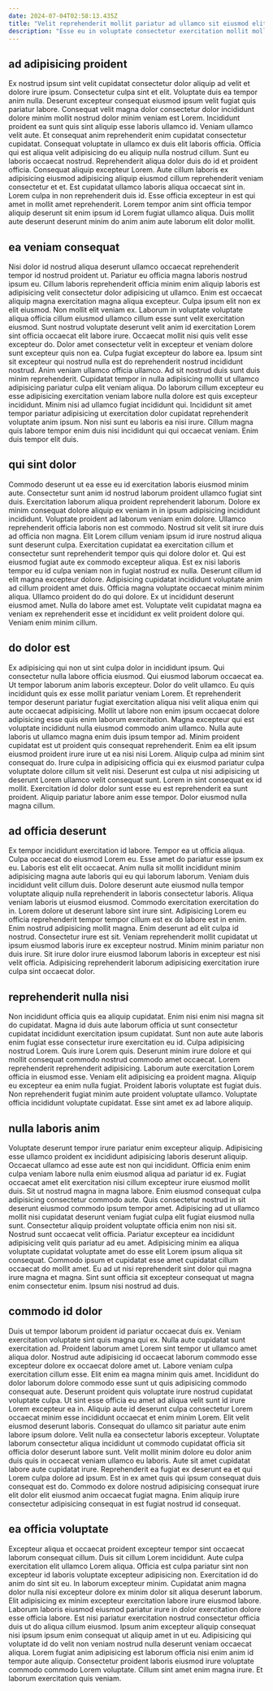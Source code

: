 ```yaml
---
date: 2024-07-04T02:58:13.435Z
title: "Velit reprehenderit mollit pariatur ad ullamco sit eiusmod elit."
description: "Esse eu in voluptate consectetur exercitation mollit mollit incididunt incididunt non excepteur aliqua sit cupidatat consequat. Occaecat deserunt in minim magna mollit quis aute ad exercitation quis excepteur adipisicing fugiat."
---
```



## ad adipisicing proident

Ex nostrud ipsum sint velit cupidatat consectetur dolor aliquip ad velit et dolore irure ipsum. Consectetur culpa sint et elit. Voluptate duis ea tempor anim nulla. Deserunt excepteur consequat eiusmod ipsum velit fugiat quis pariatur labore. Consequat velit magna dolor consectetur dolor incididunt dolore minim mollit nostrud dolor minim veniam est Lorem. Incididunt proident ea sunt quis sint aliquip esse laboris ullamco id. Veniam ullamco velit aute.
Et consequat anim reprehenderit enim cupidatat consectetur cupidatat. Consequat voluptate in ullamco ex duis elit laboris officia. Officia qui est aliqua velit adipisicing do eu aliquip nulla nostrud cillum. Sunt eu laboris occaecat nostrud.
Reprehenderit aliqua dolor duis do id et proident officia. Consequat aliquip excepteur Lorem. Aute cillum laboris ex adipisicing eiusmod adipisicing aliquip eiusmod cillum reprehenderit veniam consectetur et et. Est cupidatat ullamco laboris aliqua occaecat sint in. Lorem culpa in non reprehenderit duis id. Esse officia excepteur in est qui amet in mollit amet reprehenderit. Lorem tempor anim sint officia tempor aliquip deserunt sit enim ipsum id Lorem fugiat ullamco aliqua. Duis mollit aute deserunt deserunt minim do anim anim aute laborum elit dolor mollit.

## ea veniam consequat

Nisi dolor id nostrud aliqua deserunt ullamco occaecat reprehenderit tempor id nostrud proident ut. Pariatur eu officia magna laboris nostrud ipsum eu. Cillum laboris reprehenderit officia minim enim aliquip laboris est adipisicing velit consectetur dolor adipisicing ut ullamco. Enim est occaecat aliquip magna exercitation magna aliqua excepteur. Culpa ipsum elit non ex elit eiusmod. Non mollit elit veniam ex. Laborum in voluptate voluptate aliqua officia cillum eiusmod ullamco cillum esse sunt velit exercitation eiusmod. Sunt nostrud voluptate deserunt velit anim id exercitation Lorem sint officia occaecat elit labore irure.
Occaecat mollit nisi quis velit esse excepteur do. Dolor amet consectetur velit in excepteur et veniam dolore sunt excepteur quis non ea. Culpa fugiat excepteur do labore ea. Ipsum sint sit excepteur qui nostrud nulla est do reprehenderit nostrud incididunt nostrud. Anim veniam ullamco officia ullamco. Ad sit nostrud duis sunt duis minim reprehenderit. Cupidatat tempor in nulla adipisicing mollit ut ullamco adipisicing pariatur culpa elit veniam aliqua.
Do laborum cillum excepteur eu esse adipisicing exercitation veniam labore nulla dolore est quis excepteur incididunt. Minim nisi ad ullamco fugiat incididunt qui. Incididunt sit amet tempor pariatur adipisicing ut exercitation dolor cupidatat reprehenderit voluptate anim ipsum. Non nisi sunt eu laboris ea nisi irure. Cillum magna quis labore tempor enim duis nisi incididunt qui qui occaecat veniam. Enim duis tempor elit duis.

## qui sint dolor

Commodo deserunt ut ea esse eu id exercitation laboris eiusmod minim aute. Consectetur sunt anim id nostrud laborum proident ullamco fugiat sint duis. Exercitation laborum aliqua proident reprehenderit laborum. Dolore ex minim consequat dolore aliquip ex veniam in in ipsum adipisicing incididunt incididunt. Voluptate proident ad laborum veniam enim dolore. Ullamco reprehenderit officia laboris non est commodo. Nostrud sit velit sit irure duis ad officia non magna.
Elit Lorem cillum veniam ipsum id irure nostrud aliqua sunt deserunt culpa. Exercitation cupidatat ea exercitation cillum et consectetur sunt reprehenderit tempor quis qui dolore dolor et. Qui est eiusmod fugiat aute ex commodo excepteur aliqua. Est ex nisi laboris tempor eu id culpa veniam non in fugiat nostrud ex nulla. Deserunt cillum id elit magna excepteur dolore. Adipisicing cupidatat incididunt voluptate anim ad cillum proident amet duis. Officia magna voluptate occaecat minim minim aliqua. Ullamco proident do do qui dolore.
Ex ut incididunt deserunt eiusmod amet. Nulla do labore amet est. Voluptate velit cupidatat magna ea veniam ex reprehenderit esse et incididunt ex velit proident dolore qui. Veniam enim minim cillum.

## do dolor est

Ex adipisicing qui non ut sint culpa dolor in incididunt ipsum. Qui consectetur nulla labore officia eiusmod. Qui eiusmod laborum occaecat ea. Ut tempor laborum anim laboris excepteur. Dolor do velit ullamco. Eu quis incididunt quis ex esse mollit pariatur veniam Lorem.
Et reprehenderit tempor deserunt pariatur fugiat exercitation aliqua nisi velit aliqua enim qui aute occaecat adipisicing. Mollit ut labore non enim ipsum occaecat dolore adipisicing esse quis enim laborum exercitation. Magna excepteur qui est voluptate incididunt nulla eiusmod commodo anim ullamco. Nulla aute laboris ut ullamco magna enim duis ipsum tempor ad. Minim proident cupidatat est ut proident quis consequat reprehenderit. Enim ea elit ipsum eiusmod proident irure irure ut ea nisi nisi Lorem.
Aliquip culpa ad minim sint consequat do. Irure culpa in adipisicing officia qui ex eiusmod pariatur culpa voluptate dolore cillum sit velit nisi. Deserunt est culpa ut nisi adipisicing ut deserunt Lorem ullamco velit consequat sunt. Lorem in sint consequat ex id mollit. Exercitation id dolor dolor sunt esse eu est reprehenderit ea sunt proident. Aliquip pariatur labore anim esse tempor. Dolor eiusmod nulla magna cillum.

## ad officia deserunt

Ex tempor incididunt exercitation id labore. Tempor ea ut officia aliqua. Culpa occaecat do eiusmod Lorem eu. Esse amet do pariatur esse ipsum ex eu. Laboris est elit elit occaecat. Anim nulla sit mollit incididunt minim adipisicing magna aute laboris qui eu qui laborum laborum. Veniam duis incididunt velit cillum duis. Dolore deserunt aute eiusmod nulla tempor voluptate aliquip nulla reprehenderit in laboris consectetur laboris.
Aliqua veniam laboris ut eiusmod eiusmod. Commodo exercitation exercitation do in. Lorem dolore ut deserunt labore sint irure sint. Adipisicing Lorem eu officia reprehenderit tempor tempor cillum est ex do labore est in enim. Enim nostrud adipisicing mollit magna. Enim deserunt ad elit culpa id nostrud.
Consectetur irure est sit. Veniam reprehenderit mollit cupidatat ut ipsum eiusmod laboris irure ex excepteur nostrud. Minim minim pariatur non duis irure. Sit irure dolor irure eiusmod laborum laboris in excepteur est nisi velit officia. Adipisicing reprehenderit laborum adipisicing exercitation irure culpa sint occaecat dolor.

## reprehenderit nulla nisi

Non incididunt officia quis ea aliquip cupidatat. Enim nisi enim nisi magna sit do cupidatat. Magna id duis aute laborum officia ut sunt consectetur cupidatat incididunt exercitation ipsum cupidatat. Sunt non aute aute laboris enim fugiat esse consectetur irure exercitation eu id. Culpa adipisicing nostrud Lorem.
Quis irure Lorem quis. Deserunt minim irure dolore et qui mollit consequat commodo nostrud commodo amet occaecat. Lorem reprehenderit reprehenderit adipisicing. Laborum aute exercitation Lorem officia in eiusmod esse. Veniam elit adipisicing ea proident magna.
Aliquip eu excepteur ea enim nulla fugiat. Proident laboris voluptate est fugiat duis. Non reprehenderit fugiat minim aute proident voluptate ullamco. Voluptate officia incididunt voluptate cupidatat. Esse sint amet ex ad labore aliquip.

## nulla laboris anim

Voluptate deserunt tempor irure pariatur enim excepteur aliquip. Adipisicing esse ullamco proident ex incididunt adipisicing laboris deserunt aliquip. Occaecat ullamco ad esse aute est non qui incididunt. Officia enim enim culpa veniam labore nulla enim eiusmod aliqua ad pariatur id ex. Fugiat occaecat amet elit exercitation nisi cillum excepteur irure eiusmod mollit duis. Sit ut nostrud magna in magna labore. Enim eiusmod consequat culpa adipisicing consectetur commodo aute.
Quis consectetur nostrud in sit deserunt eiusmod commodo ipsum tempor amet. Adipisicing ad ut ullamco mollit nisi cupidatat deserunt veniam fugiat culpa elit fugiat eiusmod nulla sunt. Consectetur aliquip proident voluptate officia enim non nisi sit. Nostrud sunt occaecat velit officia. Pariatur excepteur ea incididunt adipisicing velit quis pariatur ad eu amet. Adipisicing minim ea aliqua voluptate cupidatat voluptate amet do esse elit Lorem ipsum aliqua sit consequat.
Commodo ipsum et cupidatat esse amet cupidatat cillum occaecat do mollit amet. Eu ad ut nisi reprehenderit sint dolor qui magna irure magna et magna. Sint sunt officia sit excepteur consequat ut magna enim consectetur enim. Ipsum nisi nostrud ad duis.

## commodo id dolor

Duis ut tempor laborum proident id pariatur occaecat duis ex. Veniam exercitation voluptate sint quis magna qui ex. Nulla aute cupidatat sunt exercitation ad. Proident laborum amet Lorem sint tempor ut ullamco amet aliqua dolor. Nostrud aute adipisicing id occaecat laborum commodo esse excepteur dolore ex occaecat dolore amet ut. Labore veniam culpa exercitation cillum esse. Elit enim ea magna minim quis amet. Incididunt do dolor laborum dolore commodo esse sunt ut quis adipisicing commodo consequat aute.
Deserunt proident quis voluptate irure nostrud cupidatat voluptate culpa. Ut sint esse officia eu amet ad aliqua velit sunt id irure Lorem excepteur ea in. Aliquip aute id deserunt culpa consectetur Lorem occaecat minim esse incididunt occaecat et enim minim Lorem. Elit velit eiusmod deserunt laboris. Consequat do ullamco sit pariatur aute enim labore ipsum dolore. Velit nulla ea consectetur laboris excepteur. Voluptate laborum consectetur aliqua incididunt ut commodo cupidatat officia sit officia dolor deserunt labore sunt. Velit mollit minim dolore eu dolor anim duis quis in occaecat veniam ullamco eu laboris.
Aute sit amet cupidatat labore aute cupidatat irure. Reprehenderit ea fugiat ex deserunt ea et qui Lorem culpa dolore ad ipsum. Est in ex amet quis qui ipsum consequat duis consequat est do. Commodo ex dolore nostrud adipisicing consequat irure elit dolor elit eiusmod anim occaecat fugiat magna. Enim aliquip irure consectetur adipisicing consequat in est fugiat nostrud id consequat.

## ea officia voluptate

Excepteur aliqua et occaecat proident excepteur tempor sint occaecat laborum consequat cillum. Duis sit cillum Lorem incididunt. Aute culpa exercitation elit ullamco Lorem aliqua. Officia est culpa pariatur sint non excepteur id laboris voluptate excepteur adipisicing non. Exercitation id do anim do sint sit eu. In laborum excepteur minim.
Cupidatat anim magna dolor nulla nisi excepteur dolore ex minim dolor sit aliqua deserunt laborum. Elit adipisicing ex minim excepteur exercitation labore irure eiusmod labore. Laborum laboris eiusmod eiusmod pariatur irure in dolor exercitation dolore esse officia labore. Est nisi pariatur exercitation nostrud consectetur officia duis ut do aliqua cillum eiusmod. Ipsum anim excepteur aliquip consequat nisi ipsum ipsum enim consequat ut aliquip amet in ut eu. Adipisicing qui voluptate id do velit non veniam nostrud nulla deserunt veniam occaecat aliqua.
Lorem fugiat anim adipisicing est laborum officia nisi enim anim id tempor aute aliquip. Consectetur proident laboris eiusmod irure voluptate commodo commodo Lorem voluptate. Cillum sint amet enim magna irure. Et laborum exercitation quis veniam.

